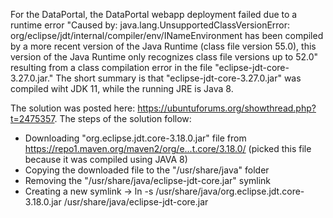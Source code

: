For the DataPortal, the DataPortal webapp deployment failed due to a runtime error
"Caused by: java.lang.UnsupportedClassVersionError: org/eclipse/jdt/internal/compiler/env/INameEnvironment
has been compiled by a more recent version of the Java Runtime (class file version 55.0), this version of
the Java Runtime only recognizes class file versions up to 52.0"
resulting from a class compilation error in the file "eclipse-jdt-core-3.27.0.jar." The short summary
is that "eclipse-jdt-core-3.27.0.jar" was compiled wiht JDK 11, while the running JRE is Java 8.

The solution was posted here: https://ubuntuforums.org/showthread.php?t=2475357. The steps of the
solution follow:
 - Downloading "org.eclipse.jdt.core-3.18.0.jar" file from https://repo1.maven.org/maven2/org/e...t.core/3.18.0/ (picked this file because it was compiled using JAVA 8)
 - Copying the downloaded file to the "/usr/share/java" folder
 - Removing the "/usr/share/java/eclipse-jdt-core.jar" symlink
 - Creating a new symlink -> ln -s /usr/share/java/org.eclipse.jdt.core-3.18.0.jar /usr/share/java/eclipse-jdt-core.jar
